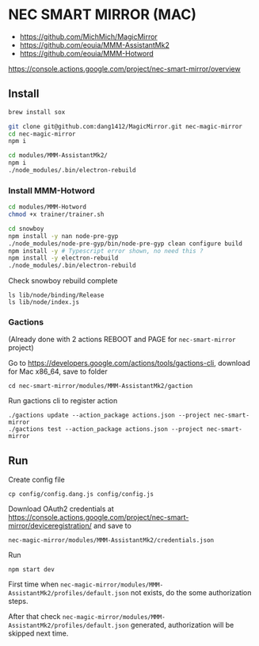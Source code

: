 # NEC SMART MIRROR (MAC)

- https://github.com/MichMich/MagicMirror
- https://github.com/eouia/MMM-AssistantMk2
- https://github.com/eouia/MMM-Hotword

https://console.actions.google.com/project/nec-smart-mirror/overview

## Install
```sh
brew install sox

git clone git@github.com:dang1412/MagicMirror.git nec-magic-mirror
cd nec-magic-mirror
npm i

cd modules/MMM-AssistantMk2/
npm i
./node_modules/.bin/electron-rebuild
```

### Install MMM-Hotword

```sh
cd modules/MMM-Hotword
chmod +x trainer/trainer.sh

cd snowboy
npm install -y nan node-pre-gyp
./node_modules/node-pre-gyp/bin/node-pre-gyp clean configure build
npm install -y # Typescript error shown, no need this ?
npm install -y electron-rebuild
./node_modules/.bin/electron-rebuild
```

Check snowboy rebuild complete

```
ls lib/node/binding/Release
ls lib/node/index.js
```

### Gactions
(Already done with 2 actions REBOOT and PAGE for `nec-smart-mirror` project)

Go to https://developers.google.com/actions/tools/gactions-cli, download for Mac x86_64, save to folder
```
cd nec-smart-mirror/modules/MMM-AssistantMk2/gaction

```

Run gactions cli to register action
```
./gactions update --action_package actions.json --project nec-smart-mirror
./gactions test --action_package actions.json --project nec-smart-mirror
```

## Run

Create config file
```
cp config/config.dang.js config/config.js
```

Download OAuth2 credentials at https://console.actions.google.com/project/nec-smart-mirror/deviceregistration/ and save to
```
nec-magic-mirror/modules/MMM-AssistantMk2/credentials.json
```

Run
```
npm start dev
```

First time when `nec-magic-mirror/modules/MMM-AssistantMk2/profiles/default.json` not exists, do the some authorization steps.

After that check `nec-magic-mirror/modules/MMM-AssistantMk2/profiles/default.json` generated, authorization will be skipped next time.

